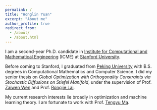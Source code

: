 ```yaml
---
permalink: /
title: "Honglin Yuan"
excerpt: "About me"
author_profile: true
redirect_from: 
  - /about/
  - /about.html
---
```


I am a second-year Ph.D. candidate in [Institute for Computational and Mathematical Engineering](https://icme.stanford.edu) (ICME) at [Stanford University](https://stanford.edu).

Before coming to Stanford, I graduated from [Peking University](http://english.pku.edu.cn) with B.S. degrees in Computational Mathematics and Computer Science. I did my senior thesis on *Global Optimization with Orthogonality Constraints via Stochastic Diffusions on Stiefel Manifold*, under the supervision of Prof. [Zaiwen Wen](http://bicmr.pku.edu.cn/~wenzw/index.html ) and Prof. [Rongjie Lai](http://homepages.rpi.edu/~lair/).

My current research interests lie broadly in optimization and machine learning theory. I am fortunate to work with Prof. [Tengyu Ma](https://ai.stanford.edu/~tengyuma/).



## <!--For more info-->

<!--More info about configuring academicpages can be found in [the guide](https://academicpages.github.io/markdown/). The [guides for the Minimal Mistakes theme](https://mmistakes.github.io/minimal-mistakes/docs/configuration/) (which this theme was forked from) might also be helpful.-->


